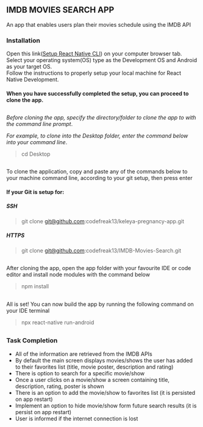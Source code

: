 ## IMDB MOVIES SEARCH APP

An app that enables users plan their movies schedule using the IMDB API

### Installation

Open this link([Setup React Native CLI](https://reactnative.dev/docs/environment-setup)) on your computer browser tab.   
Select your operating system(OS) type as the Development OS and Android as your target OS.   
Follow the instructions to properly setup your local machine for React Native Development.

#### When you have successfully completed the setup, you can proceed to clone the app.
##

*Before cloning the app, specify the directory/folder to clone the app to with the command line prompt*.

*For example, to clone into the Desktop folder, enter the command below into your command line*.

> cd Desktop

##

To clone the application, copy and paste any of the commands below to your machine command line, according to your git setup, then press enter

#### If your Git is setup for:

##### SSH

> git clone git@github.com:codefreak13/keleya-pregnancy-app.git

##### HTTPS

> git clone git@github.com:codefreak13/IMDB-Movies-Search.git
##

After cloning the app, open the app folder with your favourite IDE or code editor and install node modules with the command below

> npm install
##

All is set!
You can now build the app by running the following command on your IDE terminal
>npx react-native run-android

##

### Task Completion

- All of the information are retrieved from the IMDB APIs
- By default the main screen displays movies/shows the user has added to their favorites list (title, movie poster, description and rating)
- There is option to search for a specific movie/show
- Once a user clicks on a movie/show a screen containing title, description, rating, poster is shown
- There is an option to add the movie/show to favorites list (it is persisted on app restart)
- Implement an option to hide movie/show form future search results (it is persist on app restart)
- User is informed if the internet connection is lost

